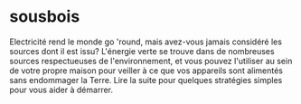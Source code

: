 # sousbois
Electricité rend le monde go 'round, mais avez-vous jamais considéré les sources dont il est issu? L'énergie verte se trouve dans de nombreuses sources respectueuses de l'environnement, et vous pouvez l'utiliser au sein de votre propre maison pour veiller à ce que vos appareils sont alimentés sans endommager la Terre. Lire la suite pour quelques stratégies simples pour vous aider à démarrer.
